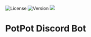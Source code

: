 ![License](https://img.shields.io/github/License/HarrryHe/PotPot-Discord-Bot) ![Version](https://img.shields.io/github/v/Release/HarrryHe/PotPot-Discord-Bot) <a href="https://discord.gg/NQ6SDsEc"><img src="https://img.shields.io/badge/Discord-Join-blue?logo=discord"></a>
# PotPot Discord Bot
